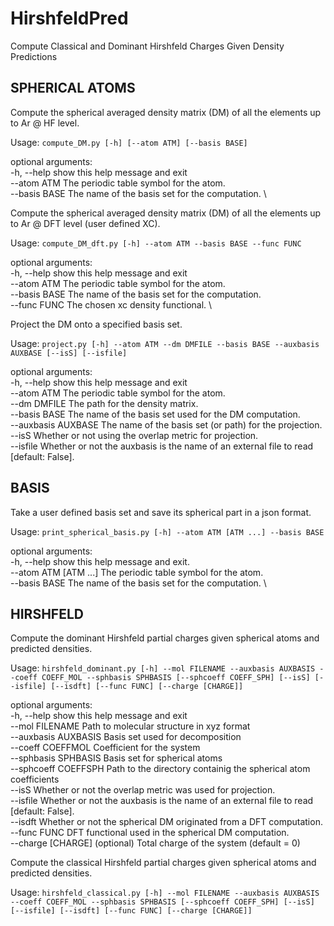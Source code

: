 # HirshfeldPred
Compute Classical and Dominant Hirshfeld Charges Given Density Predictions

## SPHERICAL ATOMS

Compute the spherical averaged density matrix (DM) of all the elements up to Ar @ HF level.

Usage:
`compute_DM.py [-h] [--atom ATM] [--basis BASE]`

optional arguments: \
  -h, --help    show this help message and exit \
  --atom ATM    The periodic table symbol for the atom. \
  --basis BASE  The name of the basis set for the computation. \

Compute the spherical averaged density matrix (DM) of all the elements up to Ar @ DFT level (user defined XC).

Usage:
`compute_DM_dft.py [-h] --atom ATM --basis BASE --func FUNC`

optional arguments:\
  -h, --help    show this help message and exit \
  --atom ATM    The periodic table symbol for the atom. \
  --basis BASE  The name of the basis set for the computation. \
  --func FUNC   The chosen xc density functional. \

Project the DM onto a specified basis set. 

Usage:
`project.py [-h] --atom ATM --dm DMFILE --basis BASE --auxbasis AUXBASE [--isS] [--isfile]`

optional arguments: \
  -h, --help          show this help message and exit \
  --atom ATM          The periodic table symbol for the atom. \
  --dm DMFILE         The path for the density matrix. \
  --basis BASE        The name of the basis set used for the DM computation. \
  --auxbasis AUXBASE  The name of the basis set (or path) for the projection. \
  --isS               Whether or not using the overlap metric for projection. \
  --isfile            Whether or not the auxbasis is the name of an external file to read [default: False]. 

## BASIS

Take a user defined basis set and save its spherical part in a json format.

Usage:
`print_spherical_basis.py [-h] --atom ATM [ATM ...] --basis BASE`

optional arguments: \
  -h, --help            show this help message and exit. \
  --atom ATM [ATM ...]  The periodic table symbol for the atom. \
  --basis BASE          The name of the basis set for the computation. \

## HIRSHFELD

Compute the dominant Hirshfeld partial charges given spherical atoms and predicted densities.

Usage:
`hirshfeld_dominant.py [-h] --mol FILENAME --auxbasis AUXBASIS --coeff COEFF_MOL --sphbasis SPHBASIS [--sphcoeff COEFF_SPH] [--isS] [--isfile] [--isdft]
                             [--func FUNC] [--charge [CHARGE]]`

optional arguments: \
  -h, --help            show this help message and exit \
  --mol FILENAME        Path to molecular structure in xyz format \
  --auxbasis AUXBASIS   Basis set used for decomposition \
  --coeff COEFFMOL     Coefficient for the system \
  --sphbasis SPHBASIS   Basis set for spherical atoms \
  --sphcoeff COEFFSPH  Path to the directory containig the spherical atom coefficients \
  --isS                 Whether or not the overlap metric was used for projection. \
  --isfile              Whether or not the auxbasis is the name of an external file to read [default: False]. \
  --isdft               Whether or not the spherical DM originated from a DFT computation. \
  --func FUNC           DFT functional used in the spherical DM computation. \
  --charge [CHARGE]     (optional) Total charge of the system (default = 0) 

  Compute the classical Hirshfeld partial charges given spherical atoms and predicted densities.

Usage:
`hirshfeld_classical.py [-h] --mol FILENAME --auxbasis AUXBASIS --coeff COEFF_MOL --sphbasis SPHBASIS [--sphcoeff COEFF_SPH] [--isS] [--isfile] [--isdft]
                             [--func FUNC] [--charge [CHARGE]]`

